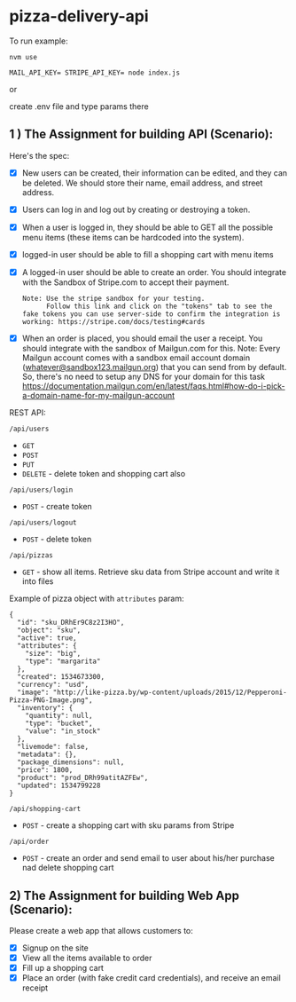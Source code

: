 # pizza-delivery-api

To run example:

`nvm use`

`MAIL_API_KEY= STRIPE_API_KEY= node index.js`

or

create .env file and type params there

## 1 ) The Assignment for building API (Scenario):

Here's the spec:

- [x] New users can be created, their information can be edited, and they can be deleted. We should store their name, email address, and street address.
- [x] Users can log in and log out by creating or destroying a token.
- [x] When a user is logged in, they should be able to GET all the possible menu items (these items can be hardcoded into the system).
- [x] logged-in user should be able to fill a shopping cart with menu items

- [x] A logged-in user should be able to create an order. You should integrate with the Sandbox of Stripe.com to accept their payment.

      Note: Use the stripe sandbox for your testing.
            Follow this link and click on the "tokens" tab to see the fake tokens you can use server-side to confirm the integration is working: https://stripe.com/docs/testing#cards

- [x] When an order is placed, you should email the user a receipt. You should integrate with the sandbox of Mailgun.com for this. Note: Every Mailgun account comes with a sandbox email account domain (whatever@sandbox123.mailgun.org) that you can send from by default. So, there's no need to setup any DNS for your domain for this task https://documentation.mailgun.com/en/latest/faqs.html#how-do-i-pick-a-domain-name-for-my-mailgun-account

REST API:

`/api/users`

- `GET`
- `POST`
- `PUT`
- `DELETE` - delete token and shopping cart also

`/api/users/login`

- `POST` - create token

`/api/users/logout`

- `POST` - delete token

`/api/pizzas`

- `GET` - show all items. Retrieve sku data from Stripe account and write it into files

Example of pizza object with `attributes` param:

```
{
  "id": "sku_DRhEr9C8z2I3HO",
  "object": "sku",
  "active": true,
  "attributes": {
    "size": "big",
    "type": "margarita"
  },
  "created": 1534673300,
  "currency": "usd",
  "image": "http://like-pizza.by/wp-content/uploads/2015/12/Pepperoni-Pizza-PNG-Image.png",
  "inventory": {
    "quantity": null,
    "type": "bucket",
    "value": "in_stock"
  },
  "livemode": false,
  "metadata": {},
  "package_dimensions": null,
  "price": 1800,
  "product": "prod_DRh99atitAZFEw",
  "updated": 1534799228
}
```

`/api/shopping-cart`

- `POST` - create a shopping cart with sku params from Stripe

`/api/order`

- `POST` - create an order and send email to user about his/her purchase nad delete shopping cart

## 2) The Assignment for building Web App (Scenario):

Please create a web app that allows customers to:

- [x] Signup on the site
- [x] View all the items available to order
- [x] Fill up a shopping cart
- [x] Place an order (with fake credit card credentials), and receive an email receipt
